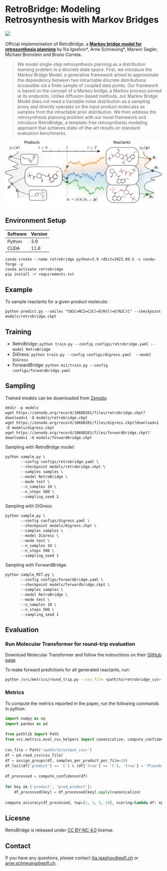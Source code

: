 # RetroBridge: Modeling Retrosynthesis with Markov Bridges

<a href="https://openreview.net/forum?id=770DetV8He"><img src="https://img.shields.io/badge/ICLR-2024-brown.svg" height=22.5></a>

Official implementation of RetroBridge, a [**Markov bridge model for retrosynthesis planning**](https://arxiv.org/abs/2308.16212) by Ilia Igashov*, Arne Schneuing*, Marwin Segler, Michael Bronstein and Bruno Correia.

>We model single-step retrosynthesis planning as a distribution learning problem in a discrete state space. First, we introduce the Markov Bridge Model, a generative framework aimed to approximate the dependency between two intractable discrete distributions accessible via a finite sample of coupled data points. Our framework is based on the concept of a Markov bridge, a Markov process pinned at its endpoints. Unlike diffusion-based methods, our Markov Bridge Model does not need a tractable noise distribution as a sampling proxy and directly operates on the input product molecules as samples from the intractable prior distribution. We then address the retrosynthesis planning problem with our novel framework and introduce RetroBridge, a template-free retrosynthesis modeling approach that achieves state-of-the-art results on standard evaluation benchmarks.

<img src="resources/overview.png">

## Environment Setup

|Software|Version|
|-----|-----|
|Python|3.9|
|CUDA|11.6|

```shell
conda create --name retrobridge python=3.9 rdkit=2023.09.5 -c conda-forge -y
conda activate retrobridge
pip install -r requirements.txt
```

## Example

To sample reactants for a given product molecule:
```
python predict.py --smiles "CN1C=NC2=C1C(=O)N(C(=O)N2C)C" --checkpoint models/retrobridge.ckpt
```

## Training

* RetroBridge: `python train.py --config configs/retrobridge.yaml --model RetroBridge`
* DiGress: `python train.py --config configs/digress.yaml  --model DiGress`
* ForwardBridge: `python mit/train.py --config configs/forwardbridge.yaml`

## Sampling

Trained models can be downloaded from [Zenodo](https://zenodo.org/record/10688201):
```shell
mkdir -p models
wget https://zenodo.org/record/10688201/files/retrobridge.ckpt?download=1 -O models/retrobridge.ckpt
wget https://zenodo.org/record/10688201/files/digress.ckpt?download=1 -O models/digress.ckpt
wget https://zenodo.org/record/10688201/files/forwardbridge.ckpt?download=1 -O models/forwardbridge.ckpt
```

Sampling with RetroBridge model:
```shell
python sample.py \
       --config configs/retrobridge.yaml \
       --checkpoint models/retrobridge.ckpt \
       --samples samples \
       --model RetroBridge \
       --mode test \
       --n_samples 10 \
       --n_steps 500 \
       --sampling_seed 1
```

Sampling with DiGress:
```shell
python sample.py \
       --config configs/digress.yaml \
       --checkpoint models/digress.ckpt \
       --samples samples \
       --model DiGress \
       --mode test \
       --n_samples 10 \
       --n_steps 500 \
       --sampling_seed 1
```

Sampling with ForwardBridge:
```shell
python sample_MIT.py \
       --config configs/forwardbridge.yaml \
       --checkpoint models/forwardbridge.ckpt \
       --samples samples \
       --model RetroBridge \
       --mode test \
       --n_samples 10 \
       --n_steps 500 \
       --sampling_seed 1
```

## Evaluation

### Run Molecular Transformer for round-trip evaluation

Download Molecular Transformer and follow the instructions on their [GitHub page](https://github.com/pschwllr/MolecularTransformer)

To make forward predictions for all generated reactants, run:
```bash
python /src/metrics/round_trip.py --csv_file <path/to/retrobridge_csv> --csv_out <path/to/output_csv> --mol_trans_dir <path/to/MolecularTransformer_dir>
```

### Metrics

To compute the metrics reported in the paper, run the following commands in python:
```python
import numpy as np
import pandas as pd

from pathlib import Path
from src.metrics.eval_csv_helpers import canonicalize, compute_confidence, assign_groups, compute_accuracy

csv_file = Path('<path/to/output_csv>')
df = pd.read_csv(csv_file)
df = assign_groups(df, samples_per_product_per_file=10)
df.loc[(df['product'] == 'C') & (df['true'] == 'C'), 'true'] = 'Placeholder'

df_processed = compute_confidence(df)

for key in ['product', 'pred_product']:
    df_processed[key] = df_processed[key].apply(canonicalize)

compute_accuracy(df_processed, top=[1, 3, 5, 10], scoring=lambda df: np.log(df['confidence']))
```

## Licesne

RetroBridge is released under [CC BY-NC 4.0](LICENSE.txt) license.

## Contact

If you have any questions, please contact ilia.igashov@epfl.ch or arne.schneuing@epfl.ch.
